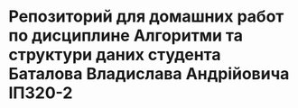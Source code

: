 # Репозиторий для домашних работ по дисциплине Алгоритми та структури даних студента Баталова Владислава Андрійовича ІПЗ20-2
